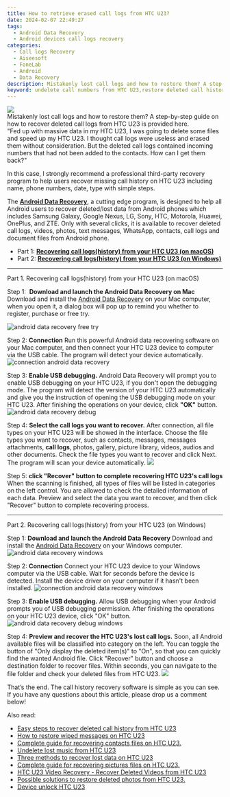 ```yaml
---
title: How to retrieve erased call logs from HTC U23?
date: 2024-02-07 22:49:27
tags: 
  - Android Data Recovery
  - Android devices call logs recovery
categories: 
  - Call logs Recovery
  - Aiseesoft
  - FoneLab
  - Android
  - Data Recovery
description: Mistakenly lost call logs and how to restore them? A step-by-step guide on how to recover deleted call logs from HTC U23 is provided here.
keyword: undelete call numbers from HTC U23,restore deleted call history on HTC U23,recover lost recent calls from HTC U23,HTC U23 call logs recovery,save erased call logs on HTC U23,retrieve wiped call logs HTC U23,how can i find my deleted call history HTC U23,how to restore your files from HTC U23,how to recover deleted call history in HTC U23,extract call history from water damaged phone HTC U23,HTC U23 deleted call history,recover call history from HTC U23
---
```


<img src="https://img0mobiles.techidaily.com/images/best-assets/devices/htc/htc-u23/1.jpg" class="atpl-imgstyle"  />

<div class="atpl-content atpl-for-fonelab-android recover-call-logs">

<div class="atpl-post-description-part-1">
Mistakenly lost call logs and how to restore them? A step-by-step guide on how to recover deleted call logs from HTC U23 is provided here.
</div>



<div class="atpl-post-description-part-2">
<div class="tpl-content-sub-paragraph-question">
  "Fed up with massive data in my HTC U23, I was going to delete some files and speed up my HTC U23. I thought call logs were useless and erased them without consideration. But the deleted call logs contained incoming numbers that had not been added to the contacts. How can I get them back?"
</div>
<div class="tpl-content-sub-paragraph-content">
  <p>
  In this case, I strongly recommend a professional third-party recovery program to help users recover missing call history on HTC U23 including name, phone numbers, date, type with simple steps.
  </p>
</div>
</div>

<div class="atpl-post-description-part-3">
<div class="tpl-content-sub-paragraph-normal">
<p>
    The <a href="https://tools.techidaily.com/aiseesoft-android-data-recovery/" target="_blank" rel="noopener"><strong>Android Data Recovery</strong></a>, a cutting edge program, is designed to help all Android users to recover deleted/lost data from Android phones which includes Samsung Galaxy, Google Nexus, LG, Sony, HTC, Motorola, Huawei, OnePlus, and ZTE. Only with several clicks, it is available to recover deleted call logs, videos, photos, text messages, WhatsApp, contacts, call logs and document files from Android phone.
</p>
</div>
</div>

<ul>
  <li>Part 1: <strong><a href="#p1"> Recovering call logs(history) from your HTC U23  (on macOS)</a></strong></li>
  <li>Part 2: <strong><a href="#p2"> Recovering call logs(history) from your HTC U23  (on Windows)</a></strong></li>
</ul>


<!-- Part 1 -->
<a id="p1" name="p1" ></a><hr>

<div>
  <span class="atpl-step-part-style">Part 1. Recovering call logs(history) from your HTC U23 (on macOS)</span>
</div>

<span class="atpl-stepstyle-a"><span>Step 1: </span></span> <strong>Download and launch the Android Data Recovery on Mac</strong>
Download and install the <a href="https://tools.techidaily.com/aiseesoft-android-data-recovery/" target="_blank" rel="noopener">Android Data Recovery</a> on your Mac computer, when you open it, a dialog box will pop up to remind you whether to register, purchase or free try.

<img src="https://tools.techidaily.com/images/apps/aiseesoft/android-data-recovery/mac-free-try.png" class="atpl-imgstyle" alt="android data recovery free try" />

<span class="atpl-stepstyle-a"><span>Step 2: </span></span> <strong>Connection</strong>
Run this powerful Android data recovering software on your Mac computer, and then connect your HTC U23 device to computer via the USB cable. The program will detect your device automatically.
<img src="https://tools.techidaily.com/images/apps/aiseesoft/android-data-recovery/mac-connection-interface.jpg" class="atpl-imgstyle" alt="connection android data recovery" />

<span class="atpl-stepstyle-a"><span>Step 3: </span></span> <strong>Enable USB debugging.</strong>
Android Data Recovery will prompt you to enable USB debugging on your HTC U23, if you don't open the debugging mode. The program will detect the version of your HTC U23 automatically and give you the instruction of opening the USB debugging mode on your HTC U23. After finishing the operations on your device, click <strong>"OK"</strong> button.
<img src="https://tools.techidaily.com/images/apps/aiseesoft/android-data-recovery/mac-android-usb-debug.jpg"  class="atpl-imgstyle" alt="android data recovery debug" />

<span class="atpl-stepstyle-a"><span>Step 4: </span></span> <strong>Select the call logs you want to recover.</strong>
After connection, all file types on your HTC U23 will be showed in the interface. Choose the file types you want to recover, such as contacts, messages, messages attachments, <b>call logs</b>, photos, gallery, picture library, videos, audios and other documents. Check the file types you want to recover and click Next. The program will scan your device automatically.
<img src="https://tools.techidaily.com/images/apps/aiseesoft/android-data-recovery/mac-choose-type-call-logs.jpg" class="atpl-imgstyle"  />

<span class="atpl-stepstyle-a"><span>Step 5: </span></span> <strong>click "Recover" button to  complete recovering HTC U23's call logs</strong>
When the scanning is finished, all types of files will be listed in categories on the left control. You are allowed to check the detailed information of each data. Preview and select the data you want to recover, and then click "Recover" button to complete recovering process.


<a id="p2" name="p2"></a><hr>

<!-- Part 2 -->
<div>
  <span class="atpl-step-part-style">Part 2. Recovering call logs(history) from your HTC U23 (on Windows)</span>
</div>

<span class="atpl-stepstyle-a"><span>Step 1: </span></span> <strong>Download and launch the Android Data Recovery</strong>
Download and install the <a href="https://tools.techidaily.com/aiseesoft-android-data-recovery/" target="_blank" rel="noopener">Android Data Recovery</a> on your Windows computer.
<img src="https://tools.techidaily.com/images/apps/aiseesoft/android-data-recovery/win-start-interface.png"  class="atpl-imgstyle" alt="android data recovery windows" />

<span class="atpl-stepstyle-a"><span>Step 2: </span></span> <strong>Connection</strong>
Connect your HTC U23 device to your Windows computer via the USB cable. Wait for seconds before the device is detected. Install the device driver on your computer if it hasn't been installed.
<img src="https://tools.techidaily.com/images/apps/aiseesoft/android-data-recovery/win-connection-interface.png" class="atpl-imgstyle" alt="connection android data recovery windows" />

<span class="atpl-stepstyle-a"><span>Step 3: </span></span> <strong>Enable USB debugging.</strong>
Allow USB debugging when your Android prompts you of USB debugging permission. After finishing the operations on your HTC U23 device, click "OK" button.
<img src="https://tools.techidaily.com/images/apps/aiseesoft/android-data-recovery/win-android-usb-debug.png" class="atpl-imgstyle" alt="android data recovery debug windows" />

<span class="atpl-stepstyle-a"><span>Step 4: </span></span> <strong>Preview and recover the HTC U23's lost call logs.</strong>
Soon, all Android available files will be classified into category on the left. You can toggle the button of "Only display the deleted item(s)" to "On", so that you can quickly find the wanted Android file. Click "Recover" button and choose a destination folder to recover files. Within seconds, you can navigate to the file folder and check your deleted files from HTC U23.
<img src="https://tools.techidaily.com/images/apps/aiseesoft/android-data-recovery/win-recover-call-logs.png" class="atpl-imgstyle"  />

<div class="atpl-post-description-part-4">
<div class="tpl-content-sub-paragraph-normal">
    <p>
        That’s the end. The call history recovery software is simple as you can see. If you have any questions about this article, please drop us a comment below!
    </p>
</div>
</div>

<ins class="adsbygoogle"
     style="display:block"
     data-ad-client="ca-pub-7571918770474297"
     data-ad-slot="8358498916"
     data-ad-format="auto"
     data-full-width-responsive="true"></ins>

<span class="atpl-alsoreadstyle">Also read:</span>
<div><ul>
<li><a href="/easy-steps-to-recover-deleted-call-history-from-htc-u23-by-fonelab-android-recover-call-logs/" target="_blank" rel="noopener"><u>Easy steps to recover deleted call history from HTC U23</u></a></li>
<li><a href="/how-to-restore-wiped-messages-on-htc-u23-by-fonelab-android-recover-messages/" target="_blank" rel="noopener"><u>How to restore wiped messages on HTC U23</u></a></li>
<li><a href="/complete-guide-for-recovering-contacts-files-on-htc-u23-by-fonelab-android-recover-contacts/" target="_blank" rel="noopener"><u>Complete guide for recovering contacts files on HTC U23.</u></a></li>
<li><a href="/undelete-lost-music-from-htc-u23-by-fonelab-android-recover-music/" target="_blank" rel="noopener"><u>Undelete lost music from HTC U23</u></a></li>
<li><a href="/three-methods-to-recover-lost-data-on-htc-u23-by-fonelab-android-recover-data/" target="_blank" rel="noopener"><u>Three methods to recover lost data on HTC U23</u></a></li>
<li><a href="/complete-guide-for-recovering-pictures-files-on-htc-u23-by-fonelab-android-recover-pictures/" target="_blank" rel="noopener"><u>Complete guide for recovering pictures files on HTC U23.</u></a></li>
<li><a href="/htc-u23-video-recovery-recover-deleted-videos-from-htc-u23-by-fonelab-android-recover-video/" target="_blank" rel="noopener"><u>HTC U23 Video Recovery - Recover Deleted Videos from HTC U23</u></a></li>
<li><a href="/possible-solutions-to-restore-deleted-photos-from-htc-u23-by-fonelab-android-recover-photos/" target="_blank" rel="noopener"><u>Possible solutions to restore deleted photos from HTC U23.</u></a></li>
<li><a href="/device-unlock-htc-u23-by-drfone-android-unlock-android-unlock/" target="_blank" rel="noopener"><u>Device unlock  HTC U23</u></a></li>
</ul></div>

</div>
